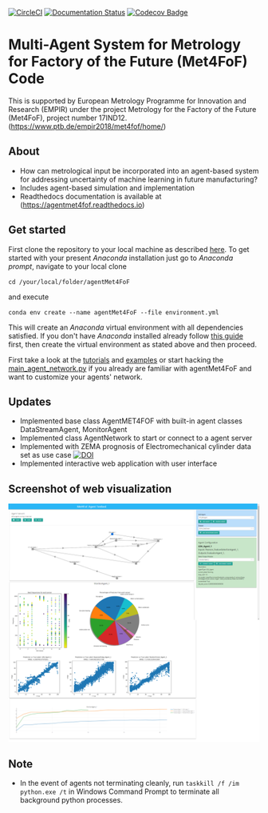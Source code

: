[![CircleCI](https://circleci.com/gh/bangxiangyong/agentMet4FoF.svg?style=shield)](https://circleci.com/gh/bangxiangyong/agentMet4FoF)
[![Documentation Status](https://readthedocs.org/projects/agentmet4fof/badge/?version=latest)](https://agentmet4fof.readthedocs.io/en/latest/?badge=latest)
[![Codecov Badge](https://codecov.io/gh/bangxiangyong/agentMet4FoF/branch/master/graph/badge.svg)](https://codecov.io/gh/bangxiangyong/agentMet4FoF)

# Multi-Agent System for Metrology for Factory of the Future (Met4FoF) Code
This is supported by European Metrology Programme for Innovation and Research (EMPIR) under the project Metrology for the Factory of the Future (Met4FoF), project number 17IND12. (https://www.ptb.de/empir2018/met4fof/home/)

About
---
 - How can metrological input be incorporated into an agent-based system for addressing uncertainty of machine learning in future manufacturing?
 - Includes agent-based simulation and implementation
 - Readthedocs documentation is available at (https://agentmet4fof.readthedocs.io)

Get started
---
First clone the repository to your local machine as described
[here](https://help.github.com/en/articles/cloning-a-repository). To get started
with your present *Anaconda* installation just go to *Anaconda
prompt*, navigate to your local clone
```
cd /your/local/folder/agentMet4FoF
```
and execute
```
conda env create --name agentMet4FoF --file environment.yml 
```
This will create an *Anaconda* virtual environment with all dependencies
satisfied. If you don't have *Anaconda* installed already follow [this guide
](https://docs.conda.io/projects/continuumio-conda/en/latest/user-guide/install/download.html)
first, then create the virtual environment as stated above and then proceed.

First take a look at the [tutorials](./tutorials/tutorial_1_generator_agent.py) and [examples](./examples)
or start hacking the [main_agent_network.py](main_agent_network.py) if you already are
familiar with agentMet4FoF and want to customize your agents' network.

Updates
---
 - Implemented base class AgentMET4FOF with built-in agent classes DataStreamAgent, MonitorAgent
 - Implemented class AgentNetwork to start or connect to a agent server
 - Implemented with ZEMA prognosis of Electromechanical cylinder data set as use case [![DOI](https://zenodo.org/badge/DOI/10.5281/zenodo.1326278.svg)](https://doi.org/10.5281/zenodo.1326278)
 - Implemented interactive web application with user interface


## Screenshot of web visualization
![Web Screenshot](docs/screenshot_met4fof.png)

Note
---
 - In the event of agents not terminating cleanly, run ```taskkill /f /im python.exe /t``` in Windows Command Prompt to terminate all background python processes.
